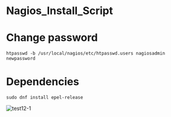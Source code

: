 # Nagios_Install_Script

# Change password 

```
htpasswd -b /usr/local/nagios/etc/htpasswd.users nagiosadmin newpassword
```
# Dependencies

```
sudo dnf install epel-release 
```

![test12-1](https://github.com/shashank355/Nagios_Install_Script/assets/47427355/b0bf94e6-a8a1-4a3c-8730-aa8b4799590b)
